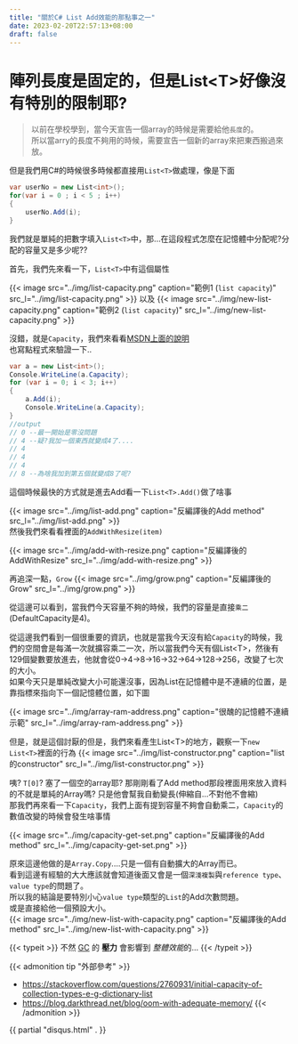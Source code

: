 ```yaml
---
title: "關於C# List Add效能的那點事之一"
date: 2023-02-20T22:57:13+08:00
draft: false
---
```


# 陣列長度是固定的，但是List\<T\>好像沒有特別的限制耶?

> 以前在學校學到，當今天宣告一個array的時候是需要給他`長度`的。  
> 所以當arry的長度不夠用的時候，需要宣告一個新的array來把東西搬過來放。

但是我們用C#的時候很多時候都直接用`List<T>`做處理，像是下面
```csharp
var userNo = new List<int>();
for(var i = 0 ; i < 5 ; i++)
{
    userNo.Add(i);
}
```
  
我們就是單純的把數字填入`List<T>`中，那...在這段程式怎麼在記憶體中分配呢?分配的容量又是多少呢??  
  
首先，我們先來看一下，`List<T>`中有這個屬性  

{{< image src="../img/list-capacity.png" caption="範例1 (`list capacity`)" src_l="../img/list-capacity.png" >}}
以及
{{< image src="../img/new-list-capacity.png" caption="範例2 (`list capacity`)" src_l="../img/new-list-capacity.png" >}}  

沒錯，就是`Capacity`，我們來看看[MSDN上面的說明](https://learn.microsoft.com/zh-tw/dotnet/api/system.collections.generic.list-1.capacity?view=net-7.0)  
也寫點程式來驗證一下..
```c#
var a = new List<int>();
Console.WriteLine(a.Capacity);
for (var i = 0; i < 3; i++)
{
    a.Add(i);
    Console.WriteLine(a.Capacity);
}
//output
// 0 --最一開始是零沒問題
// 4 --疑?我加一個東西就變成4了....
// 4
// 4
// 4
// 8 --為啥我加到第五個就變成8了呢?
```
這個時候最快的方式就是進去Add看一下`List<T>.Add()`做了啥事

{{< image src="../img/list-add.png" caption="反編譯後的Add method" src_l="../img/list-add.png" >}}  
然後我們來看看裡面的`AddWithResize(item)`

{{< image src="../img/add-with-resize.png" caption="反編譯後的AddWithResize" src_l="../img/add-with-resize.png" >}}  

再追深一點，`Grow`
{{< image src="../img/grow.png" caption="反編譯後的Grow" src_l="../img/grow.png" >}}  

從這邊可以看到，當我們今天容量不夠的時候，我們的容量是直接`乘二`(DefaultCapacity是4)。  

從這邊我們看到一個很重要的資訊，也就是當我今天沒有給`Capacity`的時候，我們的空間會是每滿一次就擴容乘二一次，所以當我們今天有個List\<T\>，然後有129個變數要放進去，他就會從0->4->8->16->32->64->128->256，改變了七次的大小。  
如果今天只是單純改變大小可能還沒事，因為List在記憶體中是不連續的位置，是靠指標來指向下一個記憶體位置，如下圖  

{{< image src="../img/array-ram-address.png" caption="很醜的記憶體不連續示範" src_l="../img/array-ram-address.png" >}}  

但是，就是這個討厭的但是，我們來看產生List\<T\>的地方，觀察一下`new List<T>`裡面的行為
{{< image src="../img/list-constructor.png" caption="list的constructor" src_l="../img/list-constructor.png" >}}  

咦? `T[0]`? 塞了一個空的array耶? 那剛剛看了Add method那段裡面用來放入資料的不就是單純的Array嗎? 只是他會幫我自動變長(伸縮自...不對他不會縮)  
那我們再來看一下`Capacity`，我們上面有提到容量不夠會自動乘二，`Capacity`的數值改變的時候會發生啥事情

{{< image src="../img/capacity-get-set.png" caption="反編譯後的Add method" src_l="../img/capacity-get-set.png" >}}  

原來這邊他做的是`Array.Copy`....只是一個有自動擴大的Array而已。  
看到這邊有經驗的大大應該就會知道後面又會是一個`深淺複製`與`reference type`、`value type`的問題了。  
所以我的結論是要特別小心`value type`類型的`List`的Add次數問題。  
或是直接給他一個預設大小。  
{{< image src="../img/new-list-with-capacity.png" caption="反編譯後的Add method" src_l="../img/new-list-with-capacity.png" >}}  

{{< typeit >}}
不然 [GC](https://learn.microsoft.com/zh-tw/dotnet/api/system.gc?view=net-7.0) 的 **壓力** 會影響到 *整體效能*的...
{{< /typeit >}}




{{< admonition tip "外部參考" >}}
* https://stackoverflow.com/questions/2760931/initial-capacity-of-collection-types-e-g-dictionary-list
* https://blog.darkthread.net/blog/oom-with-adequate-memory/
{{< /admonition >}}  




{{ partial "disqus.html" . }}